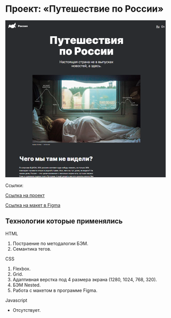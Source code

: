 <h1>Проект: «Путешествие по России»</h1>

<img src="https://github.com/NikitaPopovA/russian-travel/blob/main/images/Main-avatar.png" alt="Россия Аватар">

<p>Ссылки:</p>

<a href="https://github.com/NikitaPopovA/russian-travel" target="_blank">Ссылка на проект</a>

<a href="https://www.figma.com/file/5S2WSbEFL6awjVWJ0NWL8Q/Sprint-3_-Russia-_-desktop-mobile?node-id=28503%3A0" target="_blank">Ссылка на макет в Figma</a>

<h2>Технологии которые применялись</h2>

<p>HTML</p>
<ol>
  <li>Постраение по методалогии БЭМ.</li>
  <li>Семантика тегов.</li>
</ol>

<p>CSS</p>
<ol>
  <li>Flexbox.</li>
  <li>Grid.</li>
  <li>Адаптивная верстка под 4 размера экрана (1280, 1024, 768, 320).</li>
  <li>БЭМ Nested.</li>
  <li>Работа с макетом в программе Figma.</li>
</ol>

<p>Javascript</p>
<ul>
  <li>Отсутствует.</li>
</ul>